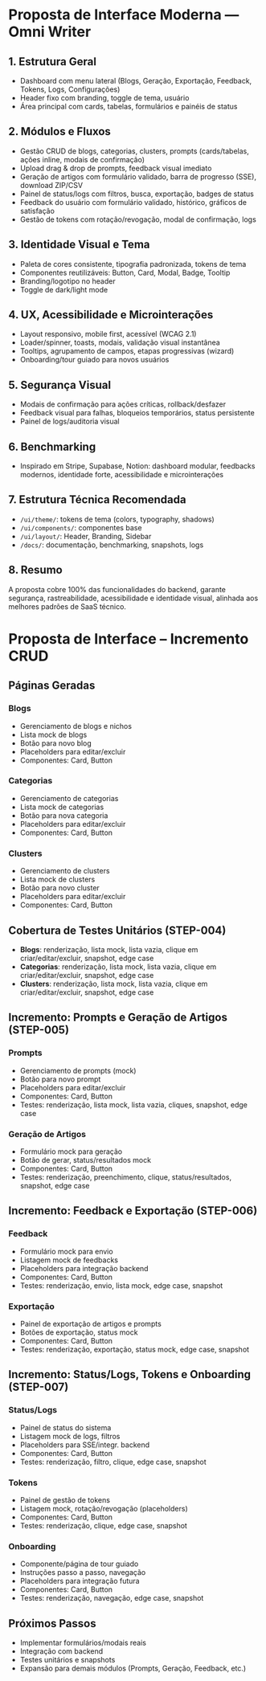 # Proposta de Interface Moderna — Omni Writer

## 1. Estrutura Geral
- Dashboard com menu lateral (Blogs, Geração, Exportação, Feedback, Tokens, Logs, Configurações)
- Header fixo com branding, toggle de tema, usuário
- Área principal com cards, tabelas, formulários e painéis de status

## 2. Módulos e Fluxos
- Gestão CRUD de blogs, categorias, clusters, prompts (cards/tabelas, ações inline, modais de confirmação)
- Upload drag & drop de prompts, feedback visual imediato
- Geração de artigos com formulário validado, barra de progresso (SSE), download ZIP/CSV
- Painel de status/logs com filtros, busca, exportação, badges de status
- Feedback do usuário com formulário validado, histórico, gráficos de satisfação
- Gestão de tokens com rotação/revogação, modal de confirmação, logs

## 3. Identidade Visual e Tema
- Paleta de cores consistente, tipografia padronizada, tokens de tema
- Componentes reutilizáveis: Button, Card, Modal, Badge, Tooltip
- Branding/logotipo no header
- Toggle de dark/light mode

## 4. UX, Acessibilidade e Microinterações
- Layout responsivo, mobile first, acessível (WCAG 2.1)
- Loader/spinner, toasts, modais, validação visual instantânea
- Tooltips, agrupamento de campos, etapas progressivas (wizard)
- Onboarding/tour guiado para novos usuários

## 5. Segurança Visual
- Modais de confirmação para ações críticas, rollback/desfazer
- Feedback visual para falhas, bloqueios temporários, status persistente
- Painel de logs/auditoria visual

## 6. Benchmarking
- Inspirado em Stripe, Supabase, Notion: dashboard modular, feedbacks modernos, identidade forte, acessibilidade e microinterações

## 7. Estrutura Técnica Recomendada
- `/ui/theme/`: tokens de tema (colors, typography, shadows)
- `/ui/components/`: componentes base
- `/ui/layout/`: Header, Branding, Sidebar
- `/docs/`: documentação, benchmarking, snapshots, logs

## 8. Resumo
A proposta cobre 100% das funcionalidades do backend, garante segurança, rastreabilidade, acessibilidade e identidade visual, alinhada aos melhores padrões de SaaS técnico.

# Proposta de Interface – Incremento CRUD

## Páginas Geradas

### Blogs
- Gerenciamento de blogs e nichos
- Lista mock de blogs
- Botão para novo blog
- Placeholders para editar/excluir
- Componentes: Card, Button

### Categorias
- Gerenciamento de categorias
- Lista mock de categorias
- Botão para nova categoria
- Placeholders para editar/excluir
- Componentes: Card, Button

### Clusters
- Gerenciamento de clusters
- Lista mock de clusters
- Botão para novo cluster
- Placeholders para editar/excluir
- Componentes: Card, Button

## Cobertura de Testes Unitários (STEP-004)

- **Blogs**: renderização, lista mock, lista vazia, clique em criar/editar/excluir, snapshot, edge case
- **Categorias**: renderização, lista mock, lista vazia, clique em criar/editar/excluir, snapshot, edge case
- **Clusters**: renderização, lista mock, lista vazia, clique em criar/editar/excluir, snapshot, edge case

## Incremento: Prompts e Geração de Artigos (STEP-005)

### Prompts
- Gerenciamento de prompts (mock)
- Botão para novo prompt
- Placeholders para editar/excluir
- Componentes: Card, Button
- Testes: renderização, lista mock, lista vazia, cliques, snapshot, edge case

### Geração de Artigos
- Formulário mock para geração
- Botão de gerar, status/resultados mock
- Componentes: Card, Button
- Testes: renderização, preenchimento, clique, status/resultados, snapshot, edge case

## Incremento: Feedback e Exportação (STEP-006)

### Feedback
- Formulário mock para envio
- Listagem mock de feedbacks
- Placeholders para integração backend
- Componentes: Card, Button
- Testes: renderização, envio, lista mock, edge case, snapshot

### Exportação
- Painel de exportação de artigos e prompts
- Botões de exportação, status mock
- Componentes: Card, Button
- Testes: renderização, exportação, status mock, edge case, snapshot

## Incremento: Status/Logs, Tokens e Onboarding (STEP-007)

### Status/Logs
- Painel de status do sistema
- Listagem mock de logs, filtros
- Placeholders para SSE/integr. backend
- Componentes: Card, Button
- Testes: renderização, filtro, clique, edge case, snapshot

### Tokens
- Painel de gestão de tokens
- Listagem mock, rotação/revogação (placeholders)
- Componentes: Card, Button
- Testes: renderização, clique, edge case, snapshot

### Onboarding
- Componente/página de tour guiado
- Instruções passo a passo, navegação
- Placeholders para integração futura
- Componentes: Card, Button
- Testes: renderização, navegação, edge case, snapshot

## Próximos Passos
- Implementar formulários/modais reais
- Integração com backend
- Testes unitários e snapshots
- Expansão para demais módulos (Prompts, Geração, Feedback, etc.) 
